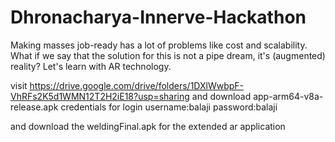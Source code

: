 # Dhronacharya-Innerve-Hackathon
Making masses job-ready has a lot of problems like cost and scalability. What if we say that the solution for this is not a pipe dream, it's (augmented) reality? Let's learn with AR technology.

visit https://drive.google.com/drive/folders/1DXlWwbpF-VhRFs2K5d1WMN12T2H2iE18?usp=sharing and download app-arm64-v8a-release.apk 
credentials for login username:balaji password:balaji

and download the weldingFinal.apk for the extended ar application
